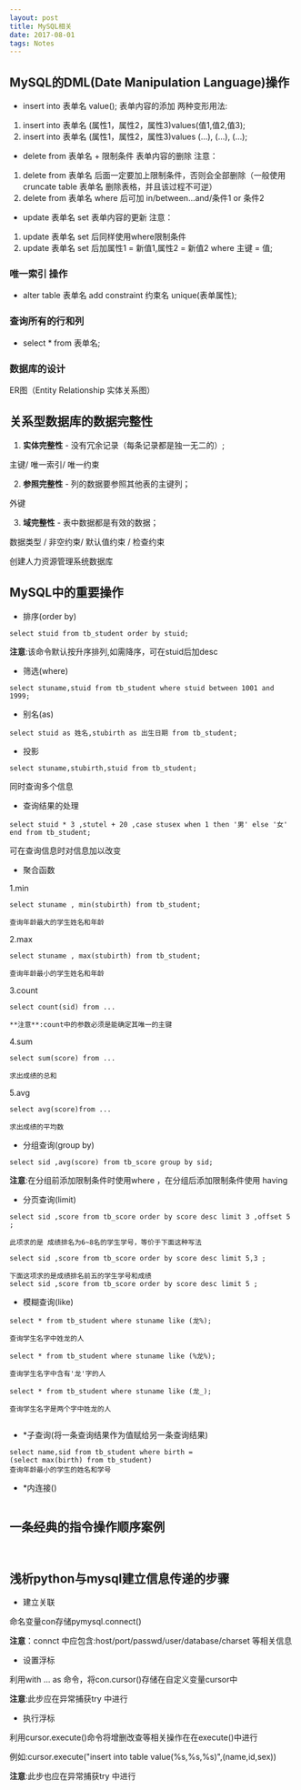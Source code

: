 ```yaml
---
layout: post
title: MySQL相关
date: 2017-08-01
tags: Notes
---
```


## MySQL的DML(Date Manipulation Language)操作

* insert into 表单名 value();
 表单内容的添加
 两种变形用法:
 1. insert into 表单名 (属性1，属性2，属性3)values(值1,值2,值3);
 2. insert into 表单名 (属性1，属性2，属性3)values
  (...),
  (...),
  (...);
* delete from 表单名 + 限制条件
 表单内容的删除
 注意：
 1. delete from 表单名 后面一定要加上限制条件，否则会全部删除（一般使用cruncate table 表单名 删除表格，并且该过程不可逆）
 2. delete from 表单名 where 后可加 in/between...and/条件1 or 条件2
* update 表单名 set
 表单内容的更新
 注意：
 1. update 表单名 set 后同样使用where限制条件
 2. update 表单名 set 后加属性1 = 新值1,属性2 = 新值2 where 主键 = 值;

### 唯一索引 操作

* alter table 表单名 add constraint 约束名 unique(表单属性);

### 查询所有的行和列

* select * from 表单名;

### 数据库的设计 
ER图（Entity Relationship 实体关系图）
     

## 关系型数据库的数据完整性

1. **实体完整性** - 没有冗余记录（每条记录都是独一无二的）;

主键/ 唯一索引/ 唯一约束

2. **参照完整性** - 列的数据要参照其他表的主键列；

外键

3. **域完整性** - 表中数据都是有效的数据；

数据类型 / 非空约束/ 默认值约束 / 检查约束

创建人力资源管理系统数据库


## MySQL中的重要操作

* 排序(order by)

```
select stuid from tb_student order by stuid; 
```
**注意**:该命令默认按升序排列,如需降序，可在stuid后加desc

* 筛选(where)

```
select stuname,stuid from tb_student where stuid between 1001 and 1999;
```
* 别名(as)

```
select stuid as 姓名,stubirth as 出生日期 from tb_student;
```
* 投影

```
select stuname,stubirth,stuid from tb_student;
```
同时查询多个信息

* 查询结果的处理

```
select stuid * 3 ,stutel + 20 ,case stusex when 1 then '男' else '女' end from tb_student;

``` 
可在查询信息时对信息加以改变


* 聚合函数

 1.min

 ```
 select stuname , min(stubirth) from tb_student;

 查询年龄最大的学生姓名和年龄
 ```

 2.max

 ```
 select stuname , max(stubirth) from tb_student;

 查询年龄最小的学生姓名和年龄
 ```
 

 3.count

 ```
 select count(sid) from ...

 **注意**:count中的参数必须是能确定其唯一的主键
 ```
 

 4.sum

 ```
 select sum(score) from ...

 求出成绩的总和
 ```

 5.avg

 ```
 select avg(score)from ...

 求出成绩的平均数
 ```


* 分组查询(group by)

 ```
 select sid ,avg(score) from tb_score group by sid;
 ```
**注意**:在分组前添加限制条件时使用where ，在分组后添加限制条件使用 having
 
* 分页查询(limit)

 ```
 select sid ,score from tb_score order by score desc limit 3 ,offset 5 ;

 此项求的是 成绩排名为6~8名的学生学号，等价于下面这种写法
   
 select sid ,score from tb_score order by score desc limit 5,3 ;

 下面这项求的是成绩排名前五的学生学号和成绩
 select sid ,score from tb_score order by score desc limit 5 ;
 ```  
* 模糊查询(like)

 ```
 select * from tb_student where stuname like (龙%);

 查询学生名字中姓龙的人

 select * from tb_student where stuname like (%龙%);

 查询学生名字中含有'龙'字的人

 select * from tb_student where stuname like (龙_);

 查询学生名字是两个字中姓龙的人


 ```

* *子查询(将一条查询结果作为值赋给另一条查询结果)

 ```
 select name,sid from tb_student where birth = 
 (select max(birth) from tb_student)
 查询年龄最小的学生的姓名和学号      

 ```
* *内连接()

 ```

 ```
## 一条经典的指令操作顺序案例
```


```

## 浅析python与mysql建立信息传递的步骤

* 建立关联

命名变量con存储pymysql.connect()

**注意**：connct 中应包含:host/port/passwd/user/database/charset 等相关信息


* 设置浮标

利用with ... as 命令，将con.cursor()存储在自定义变量cursor中

**注意**:此步应在异常捕获try 中进行


* 执行浮标
	
利用cursor.execute()命令将增删改查等相关操作在在execute()中进行

例如:cursor.execute("insert into table value(%s,%s,%s)",(name,id,sex))

**注意**:此步也应在异常捕获try 中进行








	 








 

